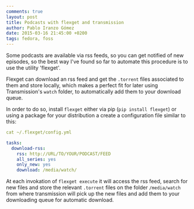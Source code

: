 ```yaml
---
comments: true
layout: post
title: Podcasts with flexget and transmission
author: Pablo Iranzo Gómez
date: 2015-03-16 21:45:00 +0200
tags: fedora, foss
---
```


Some podcasts are available via rss feeds, so you can get notified of new episodes, so the best way I've found so far to automate this procedure is to use the utility 'flexget'.

Flexget can download an rss feed and get the `.torrent` files associated to them and store locally, which makes a perfect fit for later using Transmission's `watch` folder, to automatically add them to your download queue.

In order to do so, install `flexget` either via pip (`pip install flexget`) or using a package for your distribution a create a configuration file similar to this:

```yaml
cat ~/.flexget/config.yml

tasks:
  download-rss:
    rss: http://URL/TO/YOUR/PODCAST/FEED
    all_series: yes
    only_new: yes
    download: /media/watch/

```

At each invokation of `flexget execute` it will access the rss feed, search for new files and store the relevant `.torrent` files on the folder `/media/watch` from where transmission will pick up the new files and add them to your downloading queue for automatic download.
